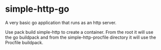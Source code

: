 # simple-http-go

A very basic go application that runs as an http server.

Use pack build simple-http to create a container.  From the root it will use the go buildpack
and from the simple-http-procfile directory it will use the Procfile buildpack.
